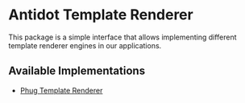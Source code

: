 # Antidot Template Renderer

This package is a simple interface that allows implementing different template renderer engines in our applications.

## Available Implementations

* [Phug Template Renderer](https://github.com/antidot-framework/phug-template-renderer)
